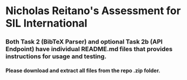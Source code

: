 # Nicholas Reitano's Assessment for SIL International

### Both Task 2 (BibTeX Parser) and optional Task 2b (API Endpoint) have individual README.md files that provides instructions for usage and testing.

#### Please download and extract all files from the repo .zip folder.

